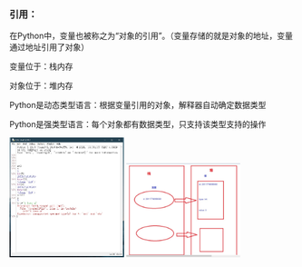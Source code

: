 ### **引用：**

在Python中，变量也被称之为“对象的引用”。（变量存储的就是对象的地址，变量通过地址引用了对象）

变量位于：栈内存

对象位于：堆内存

Python是动态类型语言：根据变量引用的对象，解释器自动确定数据类型

Python是强类型语言：每个对象都有数据类型，只支持该类型支持的操作



<img src=https://github.com/as7er/Python-Study-Notes/blob/6b76c0a58a6d2d7d19cbf9936b91fdaefdee6734/images/%E5%AF%B9%E8%B1%A1%E7%9A%84%E5%BC%95%E7%94%A8%E5%AE%9E%E4%BE%8B%E8%AE%B2%E8%A7%A3.jpg width=40% />



<img src=https://github.com/as7er/Python-Study-Notes/blob/6b76c0a58a6d2d7d19cbf9936b91fdaefdee6734/images/%E7%94%BB%E5%9B%BE%E8%A7%A3%E6%9E%90%E5%AF%B9%E8%B1%A1%E7%9A%84%E5%BC%95%E7%94%A8.jpg width=40% />

